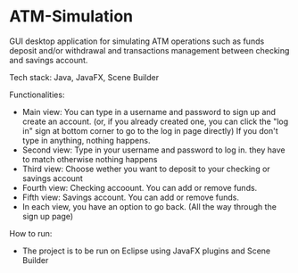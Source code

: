 # ATM-Simulation
GUI desktop application for simulating ATM operations such as funds deposit and/or withdrawal and transactions management between checking and savings account.

Tech stack: Java, JavaFX, Scene Builder

Functionalities: 

- Main view: You can type in a username and password to sign up and create an account. 
	(or, if you already created one, you can click the "log in" sign at bottom corner to go to the log in page directly)
	If you don't type in anything, nothing happens.
- Second view: Type in your username and password to log in. they have to match otherwise nothing happens
- Third view: Choose wether you want to deposit to your checking or savings account
- Fourth view: Checking accoount. You can add or remove funds.
- Fifth view: Savings account. You can add or remove funds.
- In each view, you have an option to go back. (All the way through the sign up page)

How to run:

- The project is to be run on Eclipse using JavaFX plugins and Scene Builder
